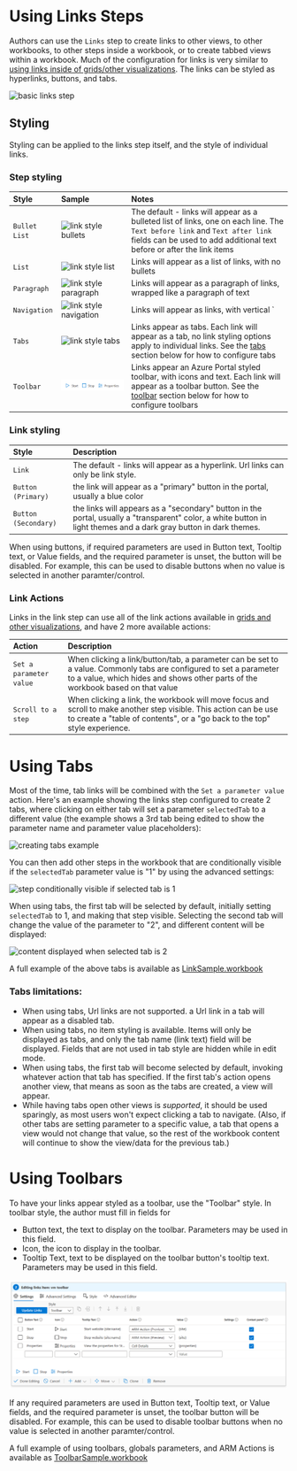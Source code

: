 # Using Links Steps

Authors can use the `Links` step to create links to other views, to other workbooks, to other steps inside a workbook, or to create tabbed views within a workbook. Much of the configuration for links is very similar to [using links inside of grids/other visualizations](../Visualizations/Grid.md#link-actions). The links can be styled as hyperlinks, buttons, and tabs.  

![basic links step](../Images/EmptyLinks.png)


## Styling
Styling can be applied to the links step itself, and the style of individual links.

### Step styling

| Style | Sample | Notes |
|:------------- |:-------------|:-------------|
| `Bullet List` | ![link style bullets](../Images/LinkStyleBullet.png) | The default - links will appear as a bulleted list of links, one on each line.  The `Text before link` and `Text after link` fields can be used to add additional text before or after the link items |
| `List` | ![link style list](../Images/LinkStyleList.png)  | Links will appear as a list of links, with no bullets |
| `Paragraph` | ![link style paragraph](../Images/LinkStyleParagraph.png) | Links will appear as a paragraph of links, wrapped like a paragraph of text |
| `Navigation` | ![link style navigation](../Images/LinkStyleNavigation.png) | Links will appear as links, with vertical `|` dividers between each link |
| `Tabs` | ![link style tabs](../Images/LinkStyleTabs.png) | Links appear as tabs.  Each link will appear as a tab, no link styling options apply to individual links.  See the [tabs](#Using-Tabs) section below for how to configure tabs |
| `Toolbar` | ![link style toolbar](../Images/LinkStyleToolbar.png) | Links appear an Azure Portal styled toolbar, with icons and text.  Each link will appear as a toolbar button.  See the [toolbar](#Using-Toolbars) section below for how to configure toolbars |


### Link styling
| Style | Description |
|:------------- |:-------------|
| `Link` | The default - links will appear as a hyperlink.  Url links can only be link style.  |
| `Button (Primary)` | the link will appear as a "primary" button in the portal, usually a blue color |
| `Button (Secondary)` | the links will appears as a "secondary" button in the portal, usually a "transparent" color, a white button in light themes and a dark gray button in dark themes.  |

When using buttons, if required parameters are used in Button text, Tooltip text, or Value fields, and the required parameter is unset, the button will be disabled. For example, this can be used to disable buttons when no value is selected in another paramter/control.

### Link Actions
Links in the link step can use all of the link actions available in [grids and other visualizations](./LinkActions.md), and have 2 more available actions:

| Action | Description |
|:------------- |:-------------|
| `Set a parameter value` | When clicking a link/button/tab, a parameter can be set to a value. Commonly tabs are configured to set a parameter to a value, which hides and shows other parts of the workbook based on that value  |
| `Scroll to a step` | When clicking a link, the workbook will move focus and scroll to make another step visible. This action can be use to create a "table of contents", or a "go back to the top" style experience.   |

# Using Tabs

Most of the time, tab links will be combined with the `Set a parameter value` action. Here's an example showing the links step configured to create 2 tabs, where clicking on either tab will set a parameter `selectedTab` to a different value (the example shows a 3rd tab being edited to show the parameter name and parameter value placeholders):

![creating tabs example](../Images/CreatingTabs.png)

You can then add other steps in the workbook that are conditionally visible if the `selectedTab` parameter value is "1" by using the advanced settings:

![step conditionally visible if selected tab is 1](../Images/SelectedTab.png)

When using tabs, the first tab will be selected by default, initially setting `selectedTab` to 1, and making that step visible. Selecting the second tab will change the value of the parameter to "2", and different content will be displayed:

![content displayed when selected tab is 2](../Images/SelectedTab2.png)

A full example of the above tabs is available as [LinkSample.workbook](LinkSample.workbook)

### Tabs limitations:
* When using tabs, Url links are not supported. a Url link in a tab will appear as a disabled tab.
* When using tabs, no item styling is available. Items will only be displayed as tabs, and only the tab name (link text) field will be displayed. Fields that are not used in tab style are hidden while in edit mode.
* When using tabs, the first tab will become selected by default, invoking whatever action that tab has specified. If the first tab's action opens another view, that means as soon as the tabs are created, a view will appear.
* While having tabs open other views is *supported*, it should be used sparingly, as most users won't expect clicking a tab to navigate. (Also, if other tabs are setting parameter to a specific value, a tab that opens a view would not change that value, so the rest of the workbook content will continue to show the view/data for the previous tab.)

# Using Toolbars

To have your links appear styled as a toolbar, use the "Toolbar" style.  In toolbar style, the author must fill in fields for
* Button text, the text to display on the toolbar. Parameters may be used in this field.
* Icon, the icon to display in the toolbar.
* Tooltip Text, text to be displayed on the toolbar button's tooltip text. Parameters may be used in this field.

![creating tabs example](../Images/LinksCreateToolbar.png)

If any required parameters are used in Button text, Tooltip text, or Value fields, and the required parameter is unset, the toolbar button will be disabled. For example, this can be used to disable toolbar buttons when no value is selected in another paramter/control.

A full example of using toolbars, globals parameters, and ARM Actions is available as [ToolbarSample.workbook](ToolbarSample.workbook)
